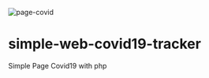 ![page-covid](https://user-images.githubusercontent.com/41492762/129161899-270a4dc5-ffd1-4d6b-83e7-3d1ad94e7cf8.png)
# simple-web-covid19-tracker
Simple Page Covid19 with php 
